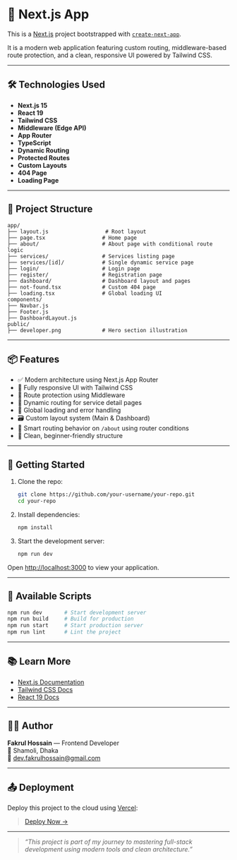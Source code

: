 # 🚀 Next.js App

This is a [Next.js](https://nextjs.org) project bootstrapped with [`create-next-app`](https://github.com/vercel/next.js/tree/canary/packages/create-next-app).

It is a modern web application featuring custom routing, middleware-based route protection, and a clean, responsive UI powered by Tailwind CSS.

---

## 🛠️ Technologies Used

- **Next.js 15**
- **React 19**
- **Tailwind CSS**
- **Middleware (Edge API)**
- **App Router**
- **TypeScript**
- **Dynamic Routing**
- **Protected Routes**
- **Custom Layouts**
- **404 Page**
- **Loading Page**

---

## 📁 Project Structure

```
app/
├── layout.js                  # Root layout
├── page.tsx                  # Home page
├── about/                    # About page with conditional route logic
├── services/                 # Services listing page
├── services/[id]/            # Single dynamic service page
├── login/                    # Login page
├── register/                 # Registration page
├── dashboard/                # Dashboard layout and pages
├── not-found.tsx             # Custom 404 page
├── loading.tsx               # Global loading UI
components/
├── Navbar.js
├── Footer.js
├── DashboardLayout.js
public/
├── developer.png             # Hero section illustration
```

---

## 📦 Features

- ✅ Modern architecture using Next.js App Router
- 🎨 Fully responsive UI with Tailwind CSS
- 🔐 Route protection using Middleware
- 🧩 Dynamic routing for service detail pages
- 🔄 Global loading and error handling
- 🗃️ Custom layout system (Main & Dashboard)
- 🧠 Smart routing behavior on `/about` using router conditions
- 🎯 Clean, beginner-friendly structure

---

## 🚀 Getting Started

1. Clone the repo:
   ```bash
   git clone https://github.com/your-username/your-repo.git
   cd your-repo
   ```

2. Install dependencies:
   ```bash
   npm install
   ```

3. Start the development server:
   ```bash
   npm run dev
   ```

Open [http://localhost:3000](http://localhost:3000) to view your application.

---

## 🧪 Available Scripts

```bash
npm run dev       # Start development server
npm run build     # Build for production
npm run start     # Start production server
npm run lint      # Lint the project
```

---

## 📚 Learn More

- [Next.js Documentation](https://nextjs.org/docs)
- [Tailwind CSS Docs](https://tailwindcss.com/docs)
- [React 19 Docs](https://react.dev)

---

## 🧑‍💻 Author

**Fakrul Hossain** — Frontend Developer  
📍 Shamoli, Dhaka  
📧 dev.fakrulhossain@gmail.com

---

## 📤 Deployment

Deploy this project to the cloud using [Vercel](https://vercel.com/):

> [Deploy Now →](https://vercel.com/new)

---

> _“This project is part of my journey to mastering full-stack development using modern tools and clean architecture.”_
